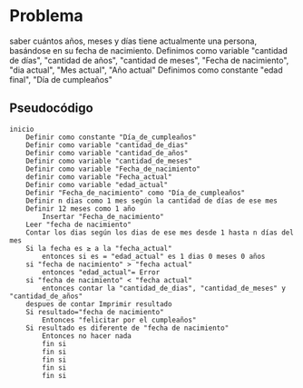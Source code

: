# Problema
saber cuántos años, meses y días tiene actualmente una persona, basándose en su fecha de nacimiento.
Definimos como variable "cantidad de días", "cantidad de años", "cantidad de meses", "Fecha de nacimiento", "dia actual", "Mes actual", "Año actual"
Definimos como constante "edad final", "Día de cumpleaños"
## Pseudocódigo
```
inicio
    Definir como constante "Día_de_cumpleaños" 
    Definir como variable "cantidad_de_dias"
    Definir como variable "cantidad_de_años"
    Definir como variable "cantidad_de_meses"
    Definir como variable "Fecha_de_nacimiento"
    definir como variable "Fecha_actual"  
    Definir como variable "edad_actual"
    Definir "Fecha_de_nacimiento" como "Día_de_cumpleaños"
    Definir n dias como 1 mes según la cantidad de días de ese mes
    Definir 12 meses como 1 año
        Insertar "Fecha_de_nacimiento"
    Leer "fecha de nacimiento"
    Contar los dias según los dias de ese mes desde 1 hasta n días del mes
    Si la fecha es ≥ a la "fecha_actual"
        entonces si es = "edad_actual" es 1 dias 0 meses 0 años
    si "fecha de nacimiento" > "fecha actual"
        entonces "edad_actual"= Error
    si "fecha de nacimiento" < "fecha actual"
        entonces contar la "cantidad_de_dias", "cantidad_de_meses" y "cantidad_de_años"
    despues de contar Imprimir resultado
    Si resultado="fecha de nacimiento"
        Entonces "felicitar por el cumpleaños"
    Si resultado es diferente de "fecha de nacimiento"
        Entonces no hacer nada
        fin si
        fin si
        fin si
        fin si 
        fin si
```

